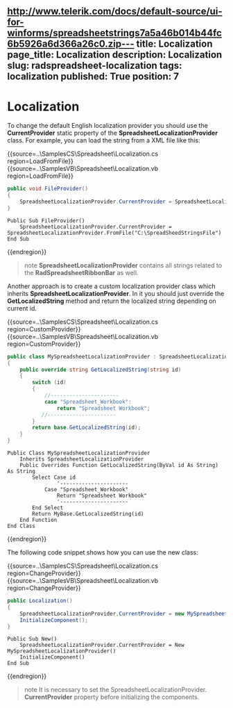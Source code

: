 http://www.telerik.com/docs/default-source/ui-for-winforms/spreadsheetstrings7a5a46b014b44fc6b5926a6d366a26c0.zip---
title: Localization
page_title: Localization
description: Localization
slug: radspreadsheet-localization
tags: localization
published: True
position: 7
---

# Localization
 
To change the default English localization provider you should use the __CurrentProvider__ static property of the __SpreadsheetLocalizationProvider__ class. For example, you can load the string from a XML file like this:

{{source=..\SamplesCS\Spreadsheet\Localization.cs region=LoadFromFile}} 
{{source=..\SamplesVB\Spreadsheet\Localization.vb region=LoadFromFile}}
````C#
public void FileProvider()
{
    SpreadsheetLocalizationProvider.CurrentProvider = SpreadsheetLocalizationProvider.FromFile(@"C:\SpreadSheedStringsFile");
}

````
````VB.NET
Public Sub FileProvider()
    SpreadsheetLocalizationProvider.CurrentProvider = SpreadsheetLocalizationProvider.FromFile("C:\SpreadSheedStringsFile")
End Sub

```` 

 
{{endregion}} 

 
>

>note __SpreadsheetLocalizationProvider__ contains all strings related to the __RadSpreadsheetRibbonBar__ as well.
>

Another approach is to create a custom localization provider class which inherits __SpreadsheetLocalizationProvider__. In it you should just override the __GetLocalizedString__  method and return the localized string depending on current id.

{{source=..\SamplesCS\Spreadsheet\Localization.cs region=CustomProvider}} 
{{source=..\SamplesVB\Spreadsheet\Localization.vb region=CustomProvider}}
````C#
public class MySpreadsheetLocalizationProvider : SpreadsheetLocalizationProvider
{
    public override string GetLocalizedString(string id)
    {
        switch (id)
        {
            //----------------------
            case "Spreadsheet_Workbook":
                return "Spreadsheet Workbook";
           //----------------------
        }
        return base.GetLocalizedString(id);
    }
}

````
````VB.NET
Public Class MySpreadsheetLocalizationProvider
    Inherits SpreadsheetLocalizationProvider
    Public Overrides Function GetLocalizedString(ByVal id As String) As String
        Select Case id
                '----------------------
            Case "Spreadsheet_Workbook"
                Return "Spreadsheet Workbook"
                '----------------------
        End Select
        Return MyBase.GetLocalizedString(id)
    End Function
End Class

```` 

 
{{endregion}} 

The following code snippet shows how you can use the new class:

{{source=..\SamplesCS\Spreadsheet\Localization.cs region=ChangeProvider}} 
{{source=..\SamplesVB\Spreadsheet\Localization.vb region=ChangeProvider}}
````C#
public Localization()
{
    SpreadsheetLocalizationProvider.CurrentProvider = new MySpreadsheetLocalizationProvider();
    InitializeComponent();
}

````
````VB.NET
Public Sub New()
    SpreadsheetLocalizationProvider.CurrentProvider = New MySpreadsheetLocalizationProvider()
    InitializeComponent()
End Sub

```` 

 
{{endregion}} 

>note It is necessary to set the SpreadsheetLocalizationProvider. __CurrentProvider__ property before initializing the components.
>
